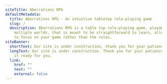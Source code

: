 ```yaml
---
siteTitle: Aberrations RPG
defaultMetadata:
  title: Aberrations RPG - An intuitive tabletop role-playing game
  slug: /
  description: Aberrations RPG is a table top role-playing game, playable on
    multiple worlds, that is meant to be straightforward to learn, allowing you
    to focus on your game rather than the rules.
siteBanner:
  shortText: Our site is under construction, thank you for your patience.
  longText: Our site is under construction. Thank you for your patience as we get
    it ready for you.
  link:
    href: ""
    text: ""
    external: false
---
```

